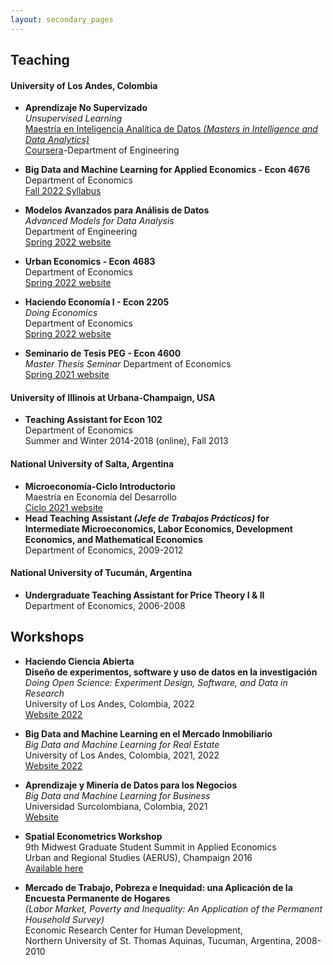 ```yaml
---
layout: secondary_pages
---
```


## Teaching

#### University of Los Andes, Colombia

- **Aprendizaje No Supervizado**<br>
	*Unsupervised Learning* <br>
	[Maestría en Inteligencia Analítica de Datos *(Masters in Intelligence and Data Analytics)*](https://industrial.uniandes.edu.co/es/programa-academico/maestria-en-inteligencia-analitica-de-datos-MIAD)<br>
	 [Coursera](https://www.coursera.org/degrees/maestria-analitica-de-datos-uniandes)-Department of Engineering<br>
	 

- **Big Data and Machine Learning for Applied Economics - Econ 4676**<br>
	 Department of Economics<br>
	 [Fall 2022 Syllabus](teaching/Syllabus_4676_2022_2.pdf)<!--(https://github.com/ECON-4676-UNIANDES-Fall-2021)[Fall 2020 website](https://github.com/ECON-4676-UNIANDES)-->

- **Modelos Avanzados para Análisis de Datos**<br>
	*Advanced Models for Data Analysis* <br>
	 Department of Engineering<br>
	 [Spring 2022 website](teaching/MAAD.html )

- **Urban Economics - Econ 4683**<br>
	 Department of Economics<br>
	 [Spring 2022 website](teaching/Urban/2022/Urban.html )
	 
- **Haciendo Economía I - Econ 2205**<br>
	*Doing Economics* <br>
	 Department of Economics<br>
	 [Spring 2022 website](teaching/HE1.html)

- **Seminario de Tesis PEG - Econ 4600**<br>
	*Master Thesis Seminar*
	 Department of Economics<br>
	 [Spring 2021 website](teaching/Tesis.html)

#### University of Illinois at Urbana-Champaign, USA
- **Teaching Assistant for Econ 102**<br>
	 Department of Economics<br>
	 Summer and Winter 2014-2018 (online), Fall 2013

#### National University of Salta, Argentina
- **Microeconomía-Ciclo Introductorio**<br>
	 Maestría en Economía del Desarrollo<br>
	 [Ciclo 2021 website](teaching/IntroMicroMED.html)
- **Head Teaching Assistant *(Jefe de Trabajos Prácticos)* for Intermediate Microeconomics, Labor Economics, Development Economics, and  Mathematical Economics**<br>
	Department of Economics, 2009-2012 
	

#### National University of Tucumán, Argentina
- **Undergraduate Teaching Assistant for Price Theory I & II**<br>
	Department of Economics, 2006-2008

## Workshops

- **Haciendo Ciencia Abierta**<br>
 	**Diseño de experimentos, software y uso de datos en la investigación**<br>
	*Doing Open Science: Experiment Design, Software, and Data in Research* <br>
	University of Los Andes, Colombia,  2022  <br>
	[Website 2022](https://ignaciomsarmiento.github.io/teaching/HCA)


- **Big Data and Machine Learning en el Mercado Inmobiliario**<br>
	*Big Data and Machine Learning for Real Estate* <br>
	University of Los Andes, Colombia, 2021, 2022  <br>
	[Website 2022](https://ignaciomsarmiento.github.io/teaching/BDML)


- **Aprendizaje y Minería de Datos para los Negocios**<br>
	*Big Data and Machine Learning for Business* <br>
	Universidad Surcolombiana, Colombia, 2021  <br>
	[Website](https://ignaciomsarmiento.github.io/teaching/BDML_USCO)



- **Spatial Econometrics Workshop** <br>
  9th Midwest Graduate Student Summit in Applied Economics <br>
  Urban and Regional Studies (AERUS), Champaign 2016 <br>
  [Available here](http://www.econ.uiuc.edu/~lab/workshop/)



- **Mercado de Trabajo, Pobreza e Inequidad: una Aplicación de la Encuesta Permanente de Hogares** <br>
	*(Labor Market, Poverty and Inequality: An Application of the Permanent Household Survey)* <br>
	Economic Research Center for Human Development, <br>
	Northern University of St. Thomas Aquinas, Tucuman, Argentina, 2008-2010

